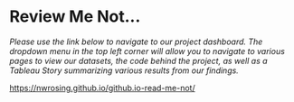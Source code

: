 # Review Me Not...
*Please use the link below to navigate to our project dashboard. The dropdown menu in the top left corner will allow you to navigate to various pages to view our datasets, the code behind the     project, as well as a Tableau Story summarizing various results from our findings.*

https://nwrosing.github.io/github.io-read-me-not/
